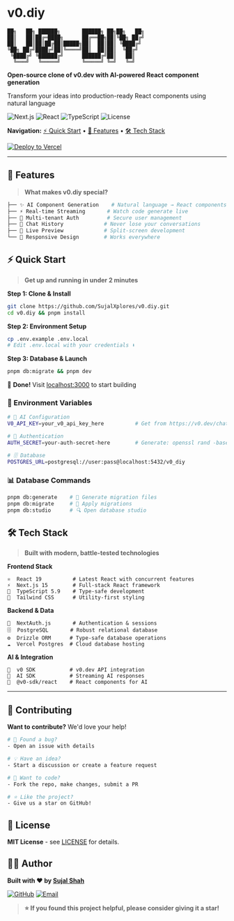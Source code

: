 # v0.diy

```
██╗   ██╗ ██████╗       ██████╗ ██╗██╗   ██╗
██║   ██║██╔═████╗      ██╔══██╗██║╚██╗ ██╔╝
██║   ██║██║██╔██║█████╗██║  ██║██║ ╚████╔╝ 
╚██╗ ██╔╝████╔╝██║╚════╝██║  ██║██║  ╚██╔╝  
 ╚████╔╝ ╚██████╔╝      ██████╔╝██║   ██║   
  ╚═══╝   ╚═════╝       ╚═════╝ ╚═╝   ╚═╝   
```

**Open-source clone of v0.dev with AI-powered React component generation**

Transform your ideas into production-ready React components using natural language

![Next.js](https://img.shields.io/badge/Next.js-15-black?style=for-the-badge&logo=next.js)
![React](https://img.shields.io/badge/React-19-blue?style=for-the-badge&logo=react)
![TypeScript](https://img.shields.io/badge/TypeScript-5.9-blue?style=for-the-badge&logo=typescript)
![License](https://img.shields.io/github/license/SujalXplores/v0.diy?style=for-the-badge)

**Navigation:** [⚡ Quick Start](#quick-start) • [🚀 Features](#features) • [🛠️ Tech Stack](#tech-stack)

[![Deploy to Vercel](https://vercel.com/button)](https://vercel.com/new/clone?repository-url=https%3A%2F%2Fgithub.com%2FSujalXplores%2Fv0.diy)

---

## 🚀 Features

> **What makes v0.diy special?**

```bash
├── ✨ AI Component Generation    # Natural language → React components
├── ⚡ Real-time Streaming       # Watch code generate live
├── 🔐 Multi-tenant Auth         # Secure user management
├── 💾 Chat History             # Never lose your conversations
├── 🎨 Live Preview             # Split-screen development
└── 📱 Responsive Design        # Works everywhere
```

## ⚡ Quick Start

> **Get up and running in under 2 minutes**

**Step 1: Clone & Install**
```bash
git clone https://github.com/SujalXplores/v0.diy.git
cd v0.diy && pnpm install
```

**Step 2: Environment Setup**
```bash
cp .env.example .env.local
# Edit .env.local with your credentials ⬇️
```

**Step 3: Database & Launch**
```bash
pnpm db:migrate && pnpm dev
```

🎉 **Done!** Visit [localhost:3000](http://localhost:3000) to start building

### 🔧 Environment Variables

```bash
# 🤖 AI Configuration
V0_API_KEY=your_v0_api_key_here          # Get from https://v0.dev/chat/settings/keys

# 🔐 Authentication
AUTH_SECRET=your-auth-secret-here        # Generate: openssl rand -base64 32

# 🗄️ Database
POSTGRES_URL=postgresql://user:pass@localhost:5432/v0_diy
```

### 📊 Database Commands

```bash
pnpm db:generate    # 📝 Generate migration files
pnpm db:migrate     # 🚀 Apply migrations  
pnpm db:studio      # 🔍 Open database studio
```

## 🛠️ Tech Stack

> **Built with modern, battle-tested technologies**

**Frontend Stack**
```
⚛️  React 19          # Latest React with concurrent features
⚡  Next.js 15        # Full-stack React framework  
🔷  TypeScript 5.9    # Type-safe development
🎨  Tailwind CSS      # Utility-first styling
```

**Backend & Data**
```
🔐  NextAuth.js       # Authentication & sessions
🗄️  PostgreSQL       # Robust relational database
⚙️  Drizzle ORM      # Type-safe database operations
☁️  Vercel Postgres  # Cloud database hosting
```

**AI & Integration**  
```
🤖  v0 SDK           # v0.dev API integration
🧠  AI SDK           # Streaming AI responses
📡  @v0-sdk/react    # React components for AI
```

---

## 🤝 Contributing

**Want to contribute?** We'd love your help!

```bash
# 🐛 Found a bug?
- Open an issue with details

# 💡 Have an idea? 
- Start a discussion or create a feature request

# 🔧 Want to code?
- Fork the repo, make changes, submit a PR

# ⭐ Like the project?
- Give us a star on GitHub!
```

## 📄 License

**MIT License** - see [LICENSE](LICENSE) for details.

## 👨‍💻 Author

**Built with ❤️ by [Sujal Shah](https://github.com/SujalXplores)**

[![GitHub](https://img.shields.io/badge/Follow-SujalXplores-black?style=flat&logo=github)](https://github.com/SujalXplores)
[![Email](https://img.shields.io/badge/Email-sujal.shah.dev@gmail.com-red?style=flat&logo=gmail)](mailto:sujal.shah.dev@gmail.com)

> **⭐ If you found this project helpful, please consider giving it a star!**
